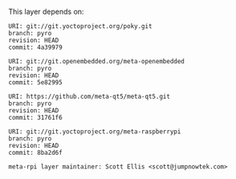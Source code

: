 This layer depends on:

    URI: git://git.yoctoproject.org/poky.git
    branch: pyro
    revision: HEAD
    commit: 4a39979

    URI: git://git.openembedded.org/meta-openembedded
    branch: pyro
    revision: HEAD
    commit: 5e82995

    URI: https://github.com/meta-qt5/meta-qt5.git
    branch: pyro
    revision: HEAD
    commit: 31761f6

    URI: git://git.yoctoproject.org/meta-raspberrypi 
    branch: pyro
    revision: HEAD
    commit: 8ba2d6f

    meta-rpi layer maintainer: Scott Ellis <scott@jumpnowtek.com>
